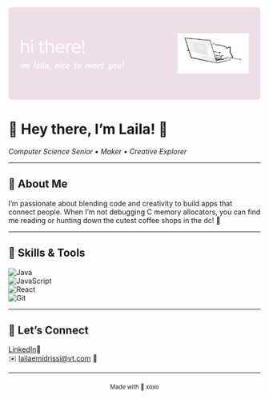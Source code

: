 ![banner](github-header-image.png)

# 🩷 Hey there, I’m Laila! 🩷  
*Computer Science Senior • Maker • Creative Explorer*

---

## 🩷 About Me  
I’m passionate about blending code and creativity to build apps that connect people. When I’m not debugging C memory allocators, you can find me reading or hunting down the cutest coffee shops in the dc! 🩷

---

## 🩷 Skills & Tools  
![Java](https://img.shields.io/badge/-Java-FFE4E1?logo=java&logoColor=007396)  
![JavaScript](https://img.shields.io/badge/-JavaScript-FFF0F5?logo=javascript&logoColor=F7DF1E)  
![React](https://img.shields.io/badge/-React-F0F8FF?logo=react&logoColor=61DAFB)  
![Git](https://img.shields.io/badge/-Git-FFF5EE?logo=git&logoColor=F05032)


---

## 🩷 Let’s Connect  
[LinkedIn](https://linkedin.com/in/lailaidrissi)🩷  
✉️ lailaemidrissi@vt.com 🩷

---

<div align="center">  
  <sub>Made with 🩷 xoxo</sub>  
</div>
